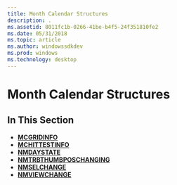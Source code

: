 ```yaml
---
title: Month Calendar Structures
description: .
ms.assetid: 8011fc1b-0266-41be-b4f5-24f351810fe2
ms.date: 05/31/2018
ms.topic: article
ms.author: windowssdkdev
ms.prod: windows
ms.technology: desktop
---
```


# Month Calendar Structures

## In This Section

-   [**MCGRIDINFO**](/windows/win32/Commctrl/ns-commctrl-tagmcgridinfo?branch=master)
-   [**MCHITTESTINFO**](/windows/win32/Commctrl/ns-commctrl-mchittestinfo?branch=master)
-   [**NMDAYSTATE**](/windows/win32/Commctrl/ns-commctrl-tagnmdaystate?branch=master)
-   [**NMTRBTHUMBPOSCHANGING**](/windows/win32/Commctrl/ns-commctrl-tagtrbthumbposchanging?branch=master)
-   [**NMSELCHANGE**](/windows/win32/Commctrl/ns-commctrl-tagnmselchange?branch=master)
-   [**NMVIEWCHANGE**](/windows/win32/Commctrl/ns-commctrl-tagnmviewchange?branch=master)

 

 




